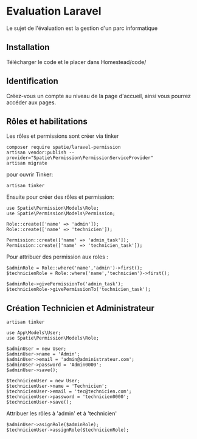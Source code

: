 # Evaluation Laravel
Le sujet de l'évaluation est la gestion d'un parc informatique  


## Installation
Télécharger le code et le placer dans Homestead/code/


## Identification
Créez-vous un compte au niveau de la page d'accueil, ainsi vous pourrez accéder aux pages.


## Rôles et habilitations
Les rôles et permissions sont créer via tinker

````
composer require spatie/laravel-permission
artisan vendor:publish --provider="Spatie\Permission\PermissionServiceProvider"
artisan migrate
````


pour ouvrir Tinker:
````
artisan tinker
````

Ensuite pour créer des rôles et permission:
````
use Spatie\Permission\Models\Role;
use Spatie\Permission\Models\Permission;

Role::create(['name' => 'admin']);
Role::create(['name' => 'technicien']);

Permission::create(['name' => 'admin_task']);
Permission::create(['name' => 'technicien_task']);
`````

Pour attribuer des permission aux roles : 
````
$adminRole = Role::where('name','admin')->first();
$technicienRole = Role::where('name','technicien')->first();

$adminRole->givePermissionTo('admin_task');
$technicienRole->givePermissionTo('technicien_task');
````


## Création Technicien et Administrateur

````
artisan tinker 
````

````
use App\Models\User;
use Spatie\Permission\Models\Role;

$adminUser = new User;
$adminUser->name = 'Admin';
$adminUser->email = 'admin@administrateur.com';
$adminUser->password = 'Admin0000';
$adminUser->save();

$technicienUser = new User;
$technicienUser->name = 'Technicien';
$technicienUser->email = 'tec@technicien.com';
$technicienUser->password = 'technicien0000';
$technicienUser->save();
````
Attribuer les rôles à 'admin' et à 'technicien'
````
$adminUser->asignRole($adminRole);
$technicienUser->assignRole($technicienRole);
